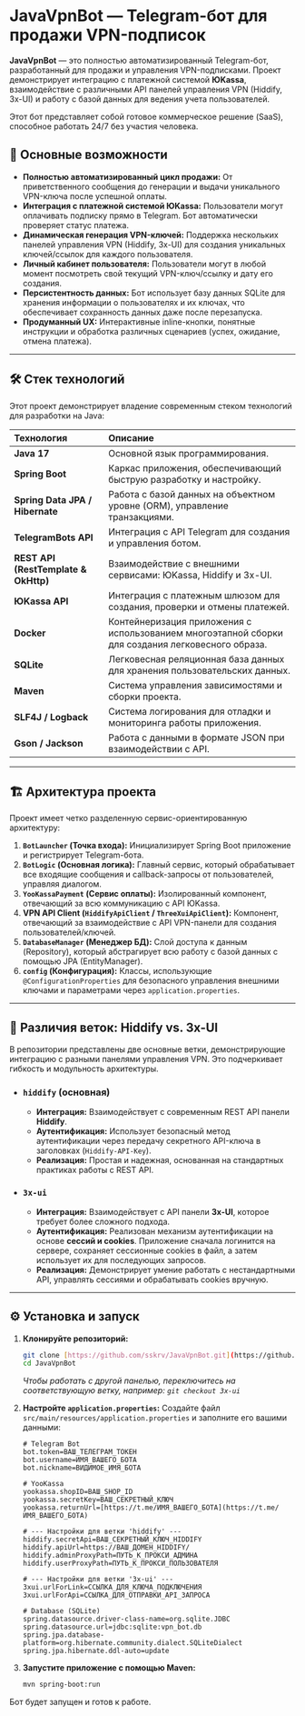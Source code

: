 # JavaVpnBot — Telegram-бот для продажи VPN-подписок

**JavaVpnBot** — это полностью автоматизированный Telegram-бот, разработанный для продажи и управления VPN-подписками. Проект демонстрирует интеграцию с платежной системой **ЮKassa**, взаимодействие с различными API панелей управления VPN (Hiddify, 3x-UI) и работу с базой данных для ведения учета пользователей.

Этот бот представляет собой готовое коммерческое решение (SaaS), способное работать 24/7 без участия человека.

## 🚀 Основные возможности

* **Полностью автоматизированный цикл продажи:** От приветственного сообщения до генерации и выдачи уникального VPN-ключа после успешной оплаты.
* **Интеграция с платежной системой ЮKassa:** Пользователи могут оплачивать подписку прямо в Telegram. Бот автоматически проверяет статус платежа.
* **Динамическая генерация VPN-ключей:** Поддержка нескольких панелей управления VPN (Hiddify, 3x-UI) для создания уникальных ключей/ссылок для каждого пользователя.
* **Личный кабинет пользователя:** Пользователи могут в любой момент посмотреть свой текущий VPN-ключ/ссылку и дату его создания.
* **Персистентность данных:** Бот использует базу данных SQLite для хранения информации о пользователях и их ключах, что обеспечивает сохранность данных даже после перезапуска.
* **Продуманный UX:** Интерактивные inline-кнопки, понятные инструкции и обработка различных сценариев (успех, ожидание, отмена платежа).

---

## 🛠️ Стек технологий

Этот проект демонстрирует владение современным стеком технологий для разработки на Java:

| Технология | Описание |
| :--- | :--- |
| **Java 17** | Основной язык программирования. |
| **Spring Boot** | Каркас приложения, обеспечивающий быструю разработку и настройку. |
| **Spring Data JPA / Hibernate**| Работа с базой данных на объектном уровне (ORM), управление транзакциями. |
| **TelegramBots API** | Интеграция с API Telegram для создания и управления ботом. |
| **REST API (RestTemplate & OkHttp)**| Взаимодействие с внешними сервисами: ЮKassa, Hiddify и 3x-UI. |
| **ЮKassa API** | Интеграция с платежным шлюзом для создания, проверки и отмены платежей. |
| **Docker** | Контейнеризация приложения с использованием многоэтапной сборки для создания легковесного образа. |
| **SQLite** | Легковесная реляционная база данных для хранения пользовательских данных. |
| **Maven** | Система управления зависимостями и сборки проекта. |
| **SLF4J / Logback**| Система логирования для отладки и мониторинга работы приложения. |
| **Gson / Jackson**| Работа с данными в формате JSON при взаимодействии с API. |

---

## 🏗️ Архитектура проекта

Проект имеет четко разделенную сервис-ориентированную архитектуру:

1.  **`BotLauncher` (Точка входа):** Инициализирует Spring Boot приложение и регистрирует Telegram-бота.
2.  **`BotLogic` (Основная логика):** Главный сервис, который обрабатывает все входящие сообщения и callback-запросы от пользователей, управляя диалогом.
3.  **`YooKassaPayment` (Сервис оплаты):** Изолированный компонент, отвечающий за всю коммуникацию с API ЮKassa.
4.  **VPN API Client (`HiddifyApiClient` / `ThreeXuiApiClient`):** Компонент, отвечающий за взаимодействие с API VPN-панели для создания пользователей/ключей.
5.  **`DatabaseManager` (Менеджер БД):** Слой доступа к данным (Repository), который абстрагирует всю работу с базой данных с помощью JPA (EntityManager).
6.  **`config` (Конфигурация):** Классы, использующие `@ConfigurationProperties` для безопасного управления внешними ключами и параметрами через `application.properties`.

---

## 🌿 Различия веток: Hiddify vs. 3x-UI

В репозитории представлены две основные ветки, демонстрирующие интеграцию с разными панелями управления VPN. Это подчеркивает гибкость и модульность архитектуры.

* ### `hiddify` (основная)
    * **Интеграция:** Взаимодействует с современным REST API панели **Hiddify**.
    * **Аутентификация:** Использует безопасный метод аутентификации через передачу секретного API-ключа в заголовках (`Hiddify-API-Key`).
    * **Реализация:** Простая и надежная, основанная на стандартных практиках работы с REST API.

* ### `3x-ui`
    * **Интеграция:** Взаимодействует с API панели **3x-UI**, которое требует более сложного подхода.
    * **Аутентификация:** Реализован механизм аутентификации на основе **сессий и cookies**. Приложение сначала логинится на сервере, сохраняет сессионные cookies в файл, а затем использует их для последующих запросов.
    * **Реализация:** Демонстрирует умение работать с нестандартными API, управлять сессиями и обрабатывать cookies вручную.

---

## ⚙️ Установка и запуск

1.  **Клонируйте репозиторий:**
    ```bash
    git clone [https://github.com/sskrv/JavaVpnBot.git](https://github.com/sskrv/JavaVpnBot.git)
    cd JavaVpnBot
    ```
    *Чтобы работать с другой панелью, переключитесь на соответствующую ветку, например: `git checkout 3x-ui`*

2.  **Настройте `application.properties`:**
    Создайте файл `src/main/resources/application.properties` и заполните его вашими данными:
    ```properties
    # Telegram Bot
    bot.token=ВАШ_ТЕЛЕГРАМ_ТОКЕН
    bot.username=ИМЯ_ВАШЕГО_БОТА
    bot.nickname=ВИДИМОЕ_ИМЯ_БОТА

    # YooKassa
    yookassa.shopID=ВАШ_SHOP_ID
    yookassa.secretKey=ВАШ_СЕКРЕТНЫЙ_КЛЮЧ
    yookassa.returnUrl=[https://t.me/ИМЯ_ВАШЕГО_БОТА](https://t.me/ИМЯ_ВАШЕГО_БОТА)

    # --- Настройки для ветки 'hiddify' ---
    hiddify.secretApi=ВАШ_СЕКРЕТНЫЙ_КЛЮЧ_HIDDIFY
    hiddify.apiUrl=https://ВАШ_ДОМЕН_HIDDIFY/
    hiddify.adminProxyPath=ПУТЬ_К_ПРОКСИ_АДМИНА
    hiddify.userProxyPath=ПУТЬ_К_ПРОКСИ_ПОЛЬЗОВАТЕЛЯ

    # --- Настройки для ветки '3x-ui' ---
    3xui.urlForLink=ССЫЛКА_ДЛЯ_КЛЮЧА_ПОДКЛЮЧЕНИЯ
    3xui.urlForApi=ССЫЛКА_ДЛЯ_ОТПРАВКИ_API_ЗАПРОСА

    # Database (SQLite)
    spring.datasource.driver-class-name=org.sqlite.JDBC
    spring.datasource.url=jdbc:sqlite:vpn_bot.db
    spring.jpa.database-platform=org.hibernate.community.dialect.SQLiteDialect
    spring.jpa.hibernate.ddl-auto=update
    ```

3.  **Запустите приложение с помощью Maven:**
    ```bash
    mvn spring-boot:run
    ```

Бот будет запущен и готов к работе.
